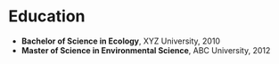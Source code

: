 # Education

- **Bachelor of Science in Ecology**, XYZ University, 2010
- **Master of Science in Environmental Science**, ABC University, 2012
